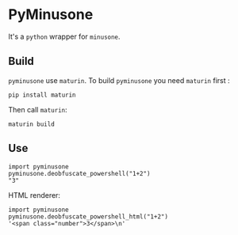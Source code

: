 # PyMinusone

It's a `python` wrapper for `minusone`.

## Build

`pyminusone` use `maturin`. To build `pyminusone` you need `maturin` first :

```
pip install maturin
```

Then call `maturin`:

```
maturin build
```

## Use

```
import pyminusone
pyminusone.deobfuscate_powershell("1+2")
"3"
```

HTML renderer:

```
import pyminusone
pyminusone.deobfuscate_powershell_html("1+2")
'<span class="number">3</span>\n'
```